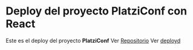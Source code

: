 # Deploy del proyecto PlatziConf con React

Este es el deploy del proyecto **PlatziConf**
Ver [Repositorio](https://github.com/Elimasyrubi/PlatziConf-con-Reactjs "proyecto Crado con React  ") 
Ver [deployd](https://elimasyrubi.github.io/platziConf-React-deploy/ "aqui")
